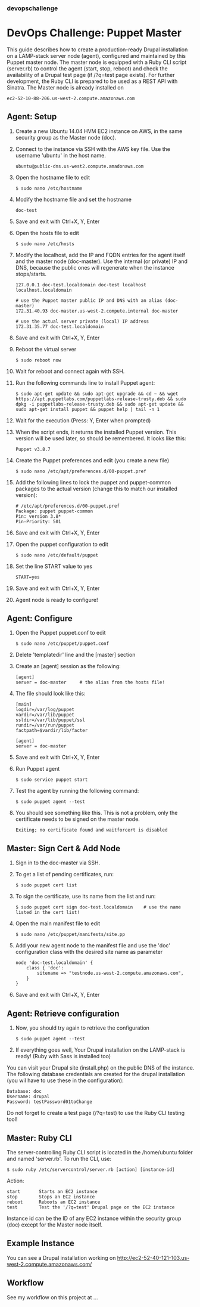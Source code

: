 ### devopschallenge

DevOps Challenge: Puppet Master
===============================

This guide describes how to create a production-ready Drupal installation on a LAMP-stack server node (agent), configured and maintained by this Puppet master node.
The master node is equipped with a Ruby CLI script (server.rb) to control the agent (start, stop, reboot) and check the availability of a Drupal test page (if /?q=test page exists).
For further development, the Ruby CLI is prepared to be used as a REST API with Sinatra.
The Master node is already installed on

	ec2-52-10-88-206.us-west-2.compute.amazonaws.com

Agent: Setup
------------

1. Create a new Ubuntu 14.04 HVM EC2 instance on AWS, in the same security group as the Master node (doc).
2. Connect to the instance via SSH with the AWS key file. Use the username 'ubuntu' in the host name.

	```
	ubuntu@public-dns.us-west2.compute.amadonaws.com
	```
3. Open the hostname file to edit

	```
	$ sudo nano /etc/hostname
	```
4. Modify the hostname file and set the hostname

	```	
	doc-test
	```
5. Save and exit with Ctrl+X, Y, Enter
6. Open the hosts file to edit

	```
	$ sudo nano /etc/hosts
	```
7. Modify the localhost, add the IP and FQDN entries for the agent itself and the master node (doc-master). Use the internal (or private) IP and DNS, because the public ones will regenerate when the instance stops/starts.

	```
	127.0.0.1 doc-test.localdomain doc-test localhost localhost.localdomain
	
	# use the Puppet master public IP and DNS with an alias (doc-master)
	172.31.40.93 doc-master.us-west-2.compute.internal doc-master
	
	# use the actual server private (local) IP address
	172.31.35.77 doc-test.localdomain                             
	```
8. Save and exit with Ctrl+X, Y, Enter
9. Reboot the virtual server

	```
	$ sudo reboot now
	```
10. Wait for reboot and connect again with SSH.
11. Run the following commands line to install Puppet agent:

	```
	$ sudo apt-get update && sudo apt-get upgrade && cd ~ && wget https://apt.puppetlabs.com/puppetlabs-release-trusty.deb && sudo dpkg -i puppetlabs-release-trusty.deb && sudo apt-get update && sudo apt-get install puppet && puppet help | tail -n 1
	```
12. Wait for the execution (Press: Y, Enter when prompted)
13. When the script ends, it returns the installed Puppet version. This version will be used later, so should be remembered. It looks like this:

	```
	Puppet v3.8.7
	```
14. Create the Puppet preferences and edit (you create a new file)

	```
	$ sudo nano /etc/apt/preferences.d/00-puppet.pref
	```
15. Add the following lines to lock the puppet and puppet-common packages to the actual version (change this to match our installed version):

	```
	# /etc/apt/preferences.d/00-puppet.pref
	Package: puppet puppet-common
	Pin: version 3.8*
	Pin-Priority: 501
	```
16. Save and exit with Ctrl+X, Y, Enter
17. Open the puppet configuration to edit

	```
	$ sudo nano /etc/default/puppet
	```
18. Set the line START value to yes

	```
	START=yes
	```
19. Save and exit with Ctrl+X, Y, Enter
20. Agent node is ready to configure!

Agent: Configure
----------------

1. Open the Puppet puppet.conf to edit

	```
	$ sudo nano /etc/puppet/puppet.conf
	```
2. Delete 'templatedir' line and the [master] section
3. Create an [agent] session as the following:

	```
	[agent]
	server = doc-master     # the alias from the hosts file!
	```
4. The file should look like this:

	```
	[main]
	logdir=/var/log/puppet
	vardir=/var/lib/puppet
	ssldir=/var/lib/puppet/ssl
	rundir=/var/run/puppet
	factpath=$vardir/lib/facter
		
	[agent]
	server = doc-master
	```
5. Save and exit with Ctrl+X, Y, Enter
6. Run Puppet agent

	```
	$ sudo service puppet start
	```
7. Test the agent by running the following command:

	```
	$ sudo puppet agent --test
	```
8. You should see something like this. This is not a problem, only the certificate needs to be signed on the master node.

	```
	Exiting; no certificate found and waitforcert is disabled
	```

Master: Sign Cert & Add Node
----------------------------

1. Sign in to the doc-master via SSH.
2. To get a list of pending certificates, run:

	```
	$ sudo puppet cert list
	```
3. To sign the certificate, use its name from the list and run:

	```
	$ sudo puppet cert sign doc-test.localdomain    # use the name listed in the cert list!
	```
4. Open the main manifest file to edit

	```
	$ sudo nano /etc/puppet/manifests/site.pp
	```
5. Add your new agent node to the manifest file and use the 'doc' configuration class with the desired site name as parameter

	```
	node 'doc-test.localdomain' {
		class { 'doc':
			sitename => "testnode.us-west-2.compute.amazonaws.com",
		}
	}
	```
6. Save and exit with Ctrl+X, Y, Enter

Agent: Retrieve configuration
-----------------------------

1. Now, you should try again to retrieve the configuration

	```
	$ sudo puppet agent --test
	```
2. If everything goes well, Your Drupal installation on the LAMP-stack is ready! (Ruby with Sass is installed too)

You can visit your Drupal site (install.php) on the public DNS of the instance.
The following database credentials are created for the drupal installation (you wil have to use these in the configuration):

	Database: doc
	Username: drupal
	Password: testPassword01toChange
	
Do not forget to create a test page (/?q=test) to use the Ruby CLI testing tool!

Master: Ruby CLI
----------------

The server-controlling Ruby CLI script is located in the /home/ubuntu folder and named 'server.rb'. To run the CLI, use:

	$ sudo ruby /etc/servercontrol/server.rb [action] [instance-id]

Action:

	start		Starts an EC2 instance
	stop		Stops an EC2 instance
	reboot		Reboots an EC2 instance
	test		Test the '/?q=test' Drupal page on the EC2 instance

Instance id can be the ID of any EC2 instance within the security group (doc) except for the Master node itself.

Example Instance
----------------

You can see a Drupal installation working on http://ec2-52-40-121-103.us-west-2.compute.amazonaws.com/

Workflow
--------

See my workflow on this project at ...
